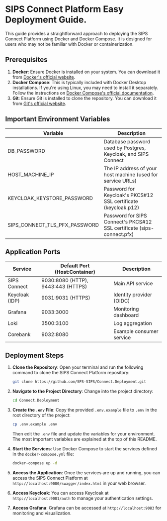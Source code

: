 # SIPS Connect Platform Easy Deployment Guide.

This guide provides a straightforward approach to deploying the SIPS Connect Platform using Docker and Docker Compose. It is designed for users who may not be familiar with Docker or containerization.

## Prerequisites

1. **Docker**: Ensure Docker is installed on your system. You can download it from [Docker's official website](https://www.docker.com/get-started).
2. **Docker Compose**: This is typically included with Docker Desktop installations. If you're using Linux, you may need to install it separately. Follow the instructions on [Docker Compose's official documentation](https://docs.docker.com/compose/install/).
3. **Git**: Ensure Git is installed to clone the repository. You can download it from [Git's official website](https://git-scm.com/downloads).


## Important Environment Variables

| Variable              | Description                                                      |
|-----------------------|------------------------------------------------------------------|
| DB_PASSWORD           | Database password used by Postgres, Keycloak, and SIPS Connect   |
| HOST_MACHINE_IP       | The IP address of your host machine (used for service URLs)      |
| KEYCLOAK_KEYSTORE_PASSWORD | Password for Keycloak's PKCS#12 SSL certificate (keycloak.p12) |
| SIPS_CONNECT_TLS_PFX_PASSWORD | Password for SIPS Connect's PKCS#12 SSL certificate (sips-connect.pfx) |

## Application Ports

| Service         | Default Port (Host:Container) | Description                |
|-----------------|-------------------------------|----------------------------|
| SIPS Connect    | 9030:8080 (HTTP), 9443:443 (HTTPS) | Main API service         |
| Keycloak (IDP)  | 9031:9031 (HTTPS)             | Identity provider (OIDC)   |
| Grafana         | 9033:3000                     | Monitoring dashboard       |
| Loki            | 3500:3100                     | Log aggregation            |
| Corebank        | 9032:8080                     | Example consumer service   |

## Deployment Steps

1. **Clone the Repository**: Open your terminal and run the following command to clone the SIPS Connect Platform repository:

   ```bash
   git clone https://github.com/SPS-SIPS/Connect.Deployment.git
   ```

2. **Navigate to the Project Directory**: Change into the project directory:
   ```bash
   cd Connect.Deployment
   ```
3. **Create the `.env` File**: Copy the provided `.env.example` file to `.env` in the root directory of the project:

   ```bash
   cp .env.example .env
   ```

   Then edit the `.env` file and update the variables for your environment. The most important variables are explained at the top of this README.
4. **Start the Services**: Use Docker Compose to start the services defined in the `docker-compose.yml` file:
   ```bash
   docker-compose up -d
   ```
5. **Access the Application**: Once the services are up and running, you can access the SIPS Connect Platform at `http://localhost:9080/swagger/index.html` in your web browser.
6. **Access Keycloak**: You can access Keycloak at `http://localhost:9081/auth` to manage your authentication settings.
7. **Access Grafana**: Grafana can be accessed at `http://localhost:9083` for monitoring and visualization.
